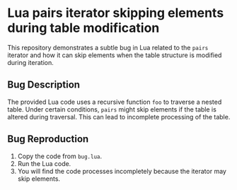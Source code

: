 # Lua pairs iterator skipping elements during table modification
This repository demonstrates a subtle bug in Lua related to the `pairs` iterator and how it can skip elements when the table structure is modified during iteration.

## Bug Description
The provided Lua code uses a recursive function `foo` to traverse a nested table. Under certain conditions, `pairs` might skip elements if the table is altered during traversal. This can lead to incomplete processing of the table.

## Bug Reproduction
1. Copy the code from `bug.lua`.
2. Run the Lua code.
3. You will find the code processes incompletely because the iterator may skip elements.